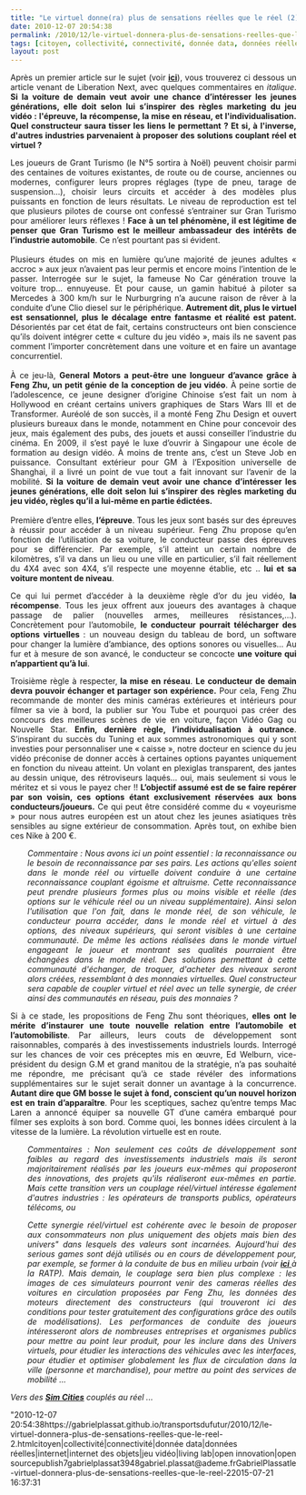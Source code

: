```yaml
---
title: "Le virtuel donne(ra) plus de sensations réelles que le réel (2)"
date: 2010-12-07 20:54:38
permalink: /2010/12/le-virtuel-donnera-plus-de-sensations-reelles-que-le-reel-2.html
tags: [citoyen, collectivité, connectivité, donnée data, données réelles, internet, internet des objets, jeu vidéo, living lab, open innovation, open source]
layout: post
---
```


<p style="text-align: justify">Après un premier article sur le sujet (voir <strong><a href="https://gabrielplassat.github.io/transportsdufutur/2010/01/quand-le-virtuel-donnera-plus-de-sensations-reelles-que-le-reel.html" target="_blank">ici</a></strong>), vous trouverez ci dessous un article venant de Liberation Next, avec quelques commentaires en <em>italique</em>. <strong>Si la voiture de demain veut avoir une chance d’intéresser les jeunes générations, elle doit selon lui s’inspirer des règles marketing du jeu vidéo : l'épreuve, la récompense, la mise en réseau, et l'individualisation. Quel constructeur saura tisser les liens le permettant ? Et si, à l'inverse, d'autres industries parvenaient à proposer des solutions couplant réel et virtuel ? </strong></p>   <!--more-->   <p style="text-align: justify">Les joueurs de Grant Turismo (le N°5 sortira à Noël) peuvent choisir parmi des centaines de voitures existantes, de route ou de course, anciennes ou modernes, configurer leurs propres réglages (type de pneu, tarage de suspension…), choisir leurs circuits et accéder à des modèles plus puissants en fonction de leurs résultats. Le niveau de reproduction est tel que plusieurs pilotes de course ont confessé s’entrainer sur Gran Turismo pour améliorer leurs réflexes ! <strong>Face à un tel phénomène, il est légitime de penser que Gran Turismo est le meilleur ambassadeur des intérêts de l’industrie automobile</strong>. Ce n’est pourtant pas si évident. <br /><br />Plusieurs études on mis en lumière qu’une majorité de jeunes adultes « accroc » aux jeux n’avaient pas leur permis et encore moins l’intention de le passer. Interrogée sur le sujet, la fameuse No Car génération trouve la voiture trop… ennuyeuse. Et pour cause, un gamin habitué à piloter sa Mercedes à 300 km/h sur le Nurburgring n’a aucune raison de rêver à la conduite d’une Clio diesel sur le périphérique. <strong>Autrement dit, plus le virtuel est sensationnel, plus le décalage entre fantasme et réalité est patent.</strong> Désorientés par cet état de fait, certains constructeurs ont bien conscience qu’ils doivent intégrer cette « culture du jeu vidéo », mais ils ne savent pas comment l’importer concrètement dans une voiture et en faire un avantage concurrentiel. <br /><br />À ce jeu-là, <strong>General Motors a peut-être une longueur d’avance grâce à Feng Zhu, un petit génie de la conception de jeu vidéo</strong>. À peine sortie de l’adolescence, ce jeune designer d’origine Chinoise s’est fait un nom à Hollywood en créant certains univers graphiques de Stars Wars III et de Transformer. Auréolé de son succès, il a monté Feng Zhu Design et ouvert plusieurs bureaux dans le monde, notamment en Chine pour concevoir des jeux, mais également des pubs, des jouets et aussi conseiller l’industrie du cinéma. En 2009, il s’est payé le luxe d’ouvrir à Singapour une école de formation au design vidéo. À moins de trente ans, c’est un Steve Job en puissance. Consultant extérieur pour GM à l’Exposition universelle de Shanghai, il a livré un point de vue tout a fait innovant sur l’avenir de la mobilité. <strong>Si la voiture de demain veut avoir une chance d’intéresser les jeunes générations, elle doit selon lui s’inspirer des règles marketing du jeu vidéo, règles qu’il a lui-même en partie édictées. </strong><br /><br />Première d’entre elles, <strong>l’épreuve</strong>. Tous les jeux sont basés sur des épreuves à réussir pour accéder à un niveau supérieur. Feng Zhu propose qu’en fonction de l’utilisation de sa voiture, le conducteur passe des épreuves pour se différencier. Par exemple, s’il atteint un certain nombre de kilomètres, s’il va dans un lieu ou une ville en particulier, s’il fait réellement du 4X4 avec son 4X4, s’il respecte une moyenne établie, etc .. <strong>lui et sa voiture montent de niveau</strong>.</p> <p style="text-align: justify">Ce qui lui permet d’accéder à la deuxième règle d’or du jeu vidéo, <strong>la récompense</strong>. Tous les jeux offrent aux joueurs des avantages à chaque passage de palier (nouvelles armes, meilleures résistances,…). Concrètement pour l’automobile, <strong>le conducteur pourrait télécharger des options virtuelles </strong>: un nouveau design du tableau de bord, un software pour changer la lumière d’ambiance, des options sonores ou visuelles… Au fur et à mesure de son avancé, le conducteur se concocte <strong>une voiture qui n’appartient qu’à lui</strong>.</p> <p style="text-align: justify">Troisième règle à respecter,<strong> la mise en réseau</strong>. <strong>Le conducteur de demain devra pouvoir échanger et partager son expérience.</strong> Pour cela, Feng Zhu recommande de monter des minis caméras extérieures et intérieurs pour filmer sa vie à bord, la publier sur You Tube et pourquoi pas créer des concours des meilleures scènes de vie en voiture, façon Vidéo Gag ou Nouvelle Star. <strong>Enfin, dernière règle, l’individualisation à outrance</strong>. S’inspirant du succès du Tuning et aux sommes astronomiques qui y sont investies pour personnaliser une « caisse », notre docteur en science du jeu vidéo préconise de donner accès à certaines options payantes uniquement en fonction du niveau atteint. Un volant en plexiglas transparent, des jantes au dessin unique, des rétroviseurs laqués… oui, mais seulement si vous le méritez et si vous le payez cher !! <strong>L’objectif assumé est de se faire repérer par son voisin, ces options étant exclusivement réservées aux bons conducteurs/joueurs.</strong> Ce qui peut être considéré comme du « voyeurisme » pour nous autres européen est un atout chez les jeunes asiatiques très sensibles au signe extérieur de consommation. Après tout, on exhibe bien ces Nike à 200 €.<br /><em></em></p> <p style="text-align: justify;padding-left: 30px"><em>Commentaire : Nous avons ici un point essentiel : la reconnaissance ou le besoin de reconnaissance par ses pairs. Les actions qu'elles soient dans le monde réel ou virtuelle doivent conduire à une certaine reconnaissance couplant égoisme et altruisme. Cette reconnaissance peut prendre plusieurs formes plus ou moins visible et réelle (des options sur le véhicule réel ou un niveau supplémentaire). Ainsi selon l'utilisation que l'on fait, dans le monde réel, de son véhicule, le conducteur pourra accéder, dans le monde réel et virtuel à des options, des niveaux supérieurs, qui seront visibles à une certaine communauté. De même les actions réalisées dans le monde virtuel engageant le joueur et montrant ses qualités pourraient être échangées dans le monde réel. Des solutions permettant à cette communauté d'échanger, de troquer, d'acheter des niveaux seront alors créées, ressemblant à des monnaies virtuelles. Quel constructeur sera capable de coupler virtuel et réel avec un telle synergie, de créer ainsi des communautés en réseau, puis des monnaies ?</em></p> <p style="text-align: justify">Si à ce stade, les propositions de Feng Zhu sont théoriques, <strong>elles ont le mérite d’instaurer une toute nouvelle relation entre l’automobile et l’automobiliste</strong>. Par ailleurs, leurs couts de développement sont raisonnables, comparés à des investissements industriels lourds. Interrogé sur les chances de voir ces préceptes mis en œuvre, Ed Welburn, vice-président du design G.M et grand manitou de la stratégie, n’a pas souhaité me répondre, me précisant qu’à ce stade révéler des informations supplémentaires sur le sujet serait donner un avantage à la concurrence. <strong>Autant dire que GM bosse le sujet à fond, conscient qu’un nouvel horizon est en train d’apparaître</strong>. Pour les sceptiques, sachez qu’entre temps Mac Laren a annoncé équiper sa nouvelle GT d’une caméra embarqué pour filmer ses exploits à son bord. Comme quoi, les bonnes idées circulent à la vitesse de la lumière. La révolution virtuelle est en route.</p> <p style="text-align: justify;padding-left: 30px"><em>Commentaires : Non seulement ces coûts de développement sont faibles au regard des investissements industriels mais ils seront majoritairement réalisés par les joueurs eux-mêmes qui proposeront des innovations, des projets qu'ils réaliseront eux-mêmes en partie. Mais cette transition vers un couplage réel/virtuel intéresse également d'autres industries : les opérateurs de transports publics, opérateurs télécoms, ou </em></p> <p style="text-align: justify;padding-left: 30px"><em>Cette synergie réel/virtuel est cohérente avec le besoin de proposer aux consommateurs non plus uniquement des objets mais bien des univers" dans lesquels des valeurs sont incarnées. Aujourd'hui des serious games sont déjà utilisés ou en cours de développement pour, par exemple, se former à la conduite de bus en milieu urbain (voir <strong><a href=""http://www.serious-game.fr/wordpress/index.php/422/bus-training-game-c%E2%80%99est-du-lourd/"" target=""_blank"">ici </a></strong>à la RATP). Mais demain, le couplage sera bien plus complexe : les images de ces simulateurs pourront venir des cameras réelles des voitures en circulation proposées par Feng Zhu, les données des moteurs directement des constructeurs (qui trouveront ici des conditions pour tester gratuitement des configurations grâce des outils de modélisations). Les performances de conduite des joueurs intéresseront alors de nombreuses entreprises et organismes publics pour mettre au point leur produit, pour les inclure dans des Univers virtuels, pour étudier les interactions des véhicules avec les interfaces, pour étudier et optimiser globalement les flux de circulation dans la ville (personne et marchandise), pour mettre au point des services de mobilité ... </em></p> <p style=""text-align: justifypadding-left: 30px""><em>Vers des <strong><a href="https://gabrielplassat.github.io/transportsdufutur/2010/08/et-si-les-mobilites-de-demain-etaient-pensees-a-travers-le-jeu.html"" target=""_blank"">Sim Cities</a></strong> couplés au réel ...</em></p>"2010-12-07 20:54:38https://gabrielplassat.github.io/transportsdufutur/2010/12/le-virtuel-donnera-plus-de-sensations-reelles-que-le-reel-2.htmlcitoyen|collectivité|connectivité|donnée data|données réelles|internet|internet des objets|jeu vidéo|living lab|open innovation|open sourcepublish7gabrielplassat3948gabriel.plassat@ademe.frGabrielPlassatle-virtuel-donnera-plus-de-sensations-reelles-que-le-reel-22015-07-21 16:37:31
